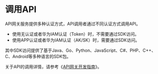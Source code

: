 # 调用API<a name="ZH-CN_TOPIC_0080102732"></a>

API网关服务提供多种认证方式，API调用者通过不同认证方式调用API。

-   使用无认证或者华为IAM认证（Token）时，不需要通过SDK访问。
-   使用APP认证或者华为IAM认证（AK/SK）时，需要通过SDK访问。

其中SDK访问提供了基于Java、Go、Python、JavaScript、C\#、PHP、C++、C、Android等多种语言的SDK包。

关于API的调用详情，请参考《[API网关开发指南](https://support.huaweicloud.com/devg-apig/apig-zh-dev-180307002.html)》。

